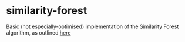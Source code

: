 # similarity-forest
Basic (not especially-optimised) implementation of the Similarity Forest algorithm, as outlined
[here](http://www.kdd.org/kdd2017/papers/view/similarity-forests)
